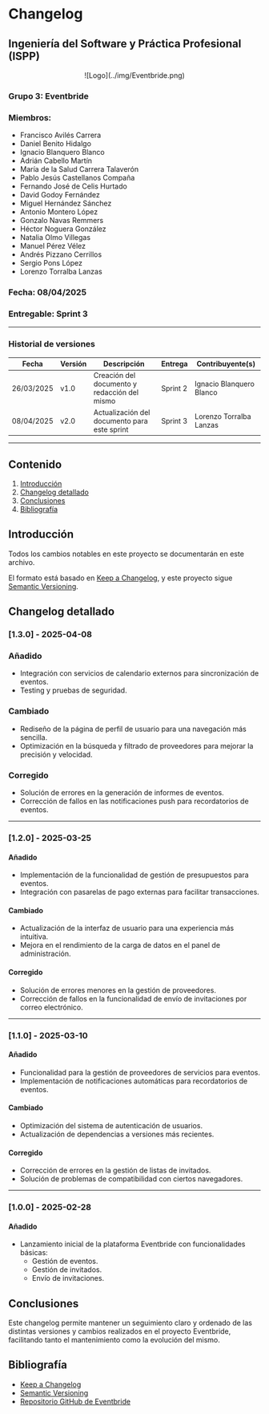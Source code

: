 # Changelog
## Ingeniería del Software y Práctica Profesional (ISPP)
<center>![Logo](../img/Eventbride.png)</center>

### Grupo 3: Eventbride

### Miembros:
- Francisco Avilés Carrera
- Daniel Benito Hidalgo
- Ignacio Blanquero Blanco
- Adrián Cabello Martín
- María de la Salud Carrera Talaverón
- Pablo Jesús Castellanos Compaña
- Fernando José de Celis Hurtado
- David Godoy Fernández
- Miguel Hernández Sánchez
- Antonio Montero López
- Gonzalo Navas Remmers
- Héctor Noguera González
- Natalia Olmo Villegas
- Manuel Pérez Vélez
- Andrés Pizzano Cerrillos
- Sergio Pons López
- Lorenzo Torralba Lanzas

### Fecha: 08/04/2025

### Entregable: Sprint 3

---

### Historial de versiones

| Fecha      | Versión | Descripción                                | Entrega  | Contribuyente(s)                    |
|------------|---------|--------------------------------------------|----------|-------------------------------------|
| 26/03/2025 | v1.0    | Creación del documento y redacción del mismo | Sprint 2 | Ignacio Blanquero Blanco            |
| 08/04/2025 | v2.0    | Actualización del documento para este sprint | Sprint 3 | Lorenzo Torralba Lanzas            |

---

## Contenido

1. [Introducción](#intro)
2. [Changelog detallado](#changelog)
3. [Conclusiones](#concl)
4. [Bibliografía](#bib)

<div id='intro'></div>

## Introducción

Todos los cambios notables en este proyecto se documentarán en este archivo.

El formato está basado en [Keep a Changelog](https://keepachangelog.com/es/1.0.0/), y este proyecto sigue [Semantic Versioning](https://semver.org/lang/es/).

<div id='changelog'></div>

## Changelog detallado

### [1.3.0] - 2025-04-08

### Añadido
- Integración con servicios de calendario externos para sincronización de eventos.
- Testing y pruebas de seguridad.

### Cambiado
- Rediseño de la página de perfil de usuario para una navegación más sencilla.​
- Optimización en la búsqueda y filtrado de proveedores para mejorar la precisión y velocidad.​

### Corregido
- Solución de errores en la generación de informes de eventos.
- Corrección de fallos en las notificaciones push para recordatorios de eventos.

---

### [1.2.0] - 2025-03-25

#### Añadido
- Implementación de la funcionalidad de gestión de presupuestos para eventos.
- Integración con pasarelas de pago externas para facilitar transacciones.

#### Cambiado
- Actualización de la interfaz de usuario para una experiencia más intuitiva.
- Mejora en el rendimiento de la carga de datos en el panel de administración.

#### Corregido
- Solución de errores menores en la gestión de proveedores.
- Corrección de fallos en la funcionalidad de envío de invitaciones por correo electrónico.

---

### [1.1.0] - 2025-03-10

#### Añadido
- Funcionalidad para la gestión de proveedores de servicios para eventos.
- Implementación de notificaciones automáticas para recordatorios de eventos.

#### Cambiado
- Optimización del sistema de autenticación de usuarios.
- Actualización de dependencias a versiones más recientes.

#### Corregido
- Corrección de errores en la gestión de listas de invitados.
- Solución de problemas de compatibilidad con ciertos navegadores.

---

### [1.0.0] - 2025-02-28

#### Añadido
- Lanzamiento inicial de la plataforma Eventbride con funcionalidades básicas:
  - Gestión de eventos.
  - Gestión de invitados.
  - Envío de invitaciones.

<div id='concl'></div>

## Conclusiones

Este changelog permite mantener un seguimiento claro y ordenado de las distintas versiones y cambios realizados en el proyecto Eventbride, facilitando tanto el mantenimiento como la evolución del mismo.

<div id='bib'></div>

## Bibliografía

- [Keep a Changelog](https://keepachangelog.com/es/1.0.0/)
- [Semantic Versioning](https://semver.org/lang/es/)
- [Repositorio GitHub de Eventbride](https://github.com/ISPP-Eventbride/Eventbride)
